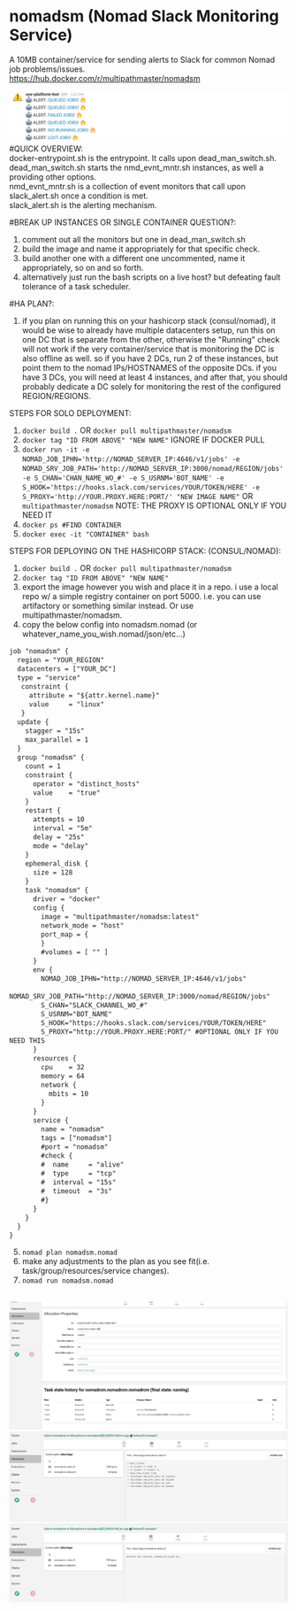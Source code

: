 # nomadsm (Nomad Slack Monitoring Service)
A 10MB container/service for sending alerts to Slack for common Nomad job problems/issues.<br>
https://hub.docker.com/r/multipathmaster/nomadsm <br>
<br>
<img src=https://raw.githubusercontent.com/multipathmaster/nomadsm/master/img/SLACK_ALERT.png><br>
#QUICK OVERVIEW:<br>
docker-entrypoint.sh is the entrypoint. It calls upon dead_man_switch.sh.<br>
dead_man_switch.sh starts the nmd_evnt_mntr.sh instances, as well a providing other options.<br>
nmd_evnt_mntr.sh is a collection of event monitors that call upon slack_alert.sh once a condition is met.<br>
slack_alert.sh is the alerting mechanism.<br>

#BREAK UP INSTANCES OR SINGLE CONTAINER QUESTION?:
1.  comment out all the monitors but one in dead_man_switch.sh
2.  build the image and name it appropriately for that specific check.
3.  build another one with a different one uncommented, name it appropriately, so on and so forth.
4.  alternatively just run the bash scripts on a live host? but defeating fault tolerance of a task scheduler.<br>

#HA PLAN?:
1.  if you plan on running this on your hashicorp stack (consul/nomad), it would be wise to already have multiple datacenters setup, run this on one DC that is separate from the other, otherwise the "Running" check will not work if the very container/service that is monitoring the DC is also offline as well.  so if you have 2 DCs, run 2 of these instances, but point them to the nomad IPs/HOSTNAMES of the opposite DCs.  if you have 3 DCs, you will need at least 4 instances, and after that, you should probably dedicate a DC solely for monitoring the rest of the configured REGION/REGIONS.<br>

STEPS FOR SOLO DEPLOYMENT:
1.  `docker build .` OR `docker pull multipathmaster/nomadsm`
2.  `docker tag "ID FROM ABOVE" "NEW NAME"` IGNORE IF DOCKER PULL
3.  `docker run -it -e NOMAD_JOB_IPHN='http://NOMAD_SERVER_IP:4646/v1/jobs' -e NOMAD_SRV_JOB_PATH='http://NOMAD_SERVER_IP:3000/nomad/REGION/jobs' -e S_CHAN='CHAN_NAME_WO_#' -e S_USRNM='BOT_NAME' -e S_HOOK='https://hooks.slack.com/services/YOUR/TOKEN/HERE' -e S_PROXY='http://YOUR.PROXY.HERE:PORT/' "NEW IMAGE NAME"` OR `multipathmaster/nomadsm` NOTE: THE PROXY IS OPTIONAL ONLY IF YOU NEED IT
4.  `docker ps #FIND CONTAINER`
5.  `docker exec -it "CONTAINER" bash`

STEPS FOR DEPLOYING ON THE HASHICORP STACK: (CONSUL/NOMAD):
1.  `docker build .` OR `docker pull multipathmaster/nomadsm`
2.  `docker tag "ID FROM ABOVE" "NEW NAME"`
3.  export the image however you wish and place it in a repo.  i use a local repo w/ a simple registry container on
port 5000.  i.e. you can use artifactory or something similar instead.  Or use multipathmaster/nomadsm.
4.  copy the below config into nomadsm.nomad (or whatever_name_you_wish.nomad/json/etc...)
```
job "nomadsm" {
  region = "YOUR_REGION"
  datacenters = ["YOUR_DC"]
  type = "service"
   constraint {
     attribute = "${attr.kernel.name}"
     value     = "linux"
   }
  update {
    stagger = "15s"
    max_parallel = 1
  }
  group "nomadsm" {
    count = 1
    constraint {
      operator = "distinct_hosts"
      value    = "true"
    }
    restart {
      attempts = 10
      interval = "5m"
      delay = "25s"
      mode = "delay"
    }
    ephemeral_disk {
      size = 128
    }
    task "nomadsm" {
      driver = "docker"
      config {
        image = "multipathmaster/nomadsm:latest"
        network_mode = "host"
        port_map = {
        }
        #volumes = [ "" ]
      }
      env {
        NOMAD_JOB_IPHN="http://NOMAD_SERVER_IP:4646/v1/jobs"
        NOMAD_SRV_JOB_PATH="http://NOMAD_SERVER_IP:3000/nomad/REGION/jobs"
        S_CHAN="SLACK_CHANNEL_WO_#"
        S_USRNM="BOT_NAME"
        S_HOOK="https://hooks.slack.com/services/YOUR/TOKEN/HERE"
        S_PROXY="http://YOUR.PROXY.HERE:PORT/" #OPTIONAL ONLY IF YOU NEED THIS
      }
      resources {
        cpu    = 32
        memory = 64
        network {
          mbits = 10
        }
      }
      service {
        name = "nomadsm"
        tags = ["nomadsm"]
        #port = "nomadsm"
        #check {
        #  name     = "alive"
        #  type     = "tcp"
        #  interval = "15s"
        #  timeout  = "3s"
        #}
      }
    }
  }
}
```
5.  `nomad plan nomadsm.nomad`
6.  make any adjustments to the plan as you see fit(i.e. task/group/resources/service changes).
7.  `nomad run nomadsm.nomad` <br>
<br>
<img src=https://raw.githubusercontent.com/multipathmaster/nomadrcm/master/img/Nomad_Running.png>
<br>
<img src=https://raw.githubusercontent.com/multipathmaster/nomadrcm/master/img/stderr.png>
<br>
<img src=https://raw.githubusercontent.com/multipathmaster/nomadrcm/master/img/stdout.png>
<br>
